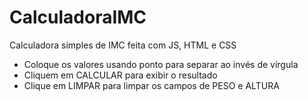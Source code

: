 # CalculadoraIMC
 Calculadora simples de IMC feita com JS, HTML e CSS
 
 - Coloque os valores usando ponto para separar ao invés de vírgula
 - Cliquem em CALCULAR para exibir o resultado
 - Clique em LIMPAR para limpar os campos de PESO e ALTURA
